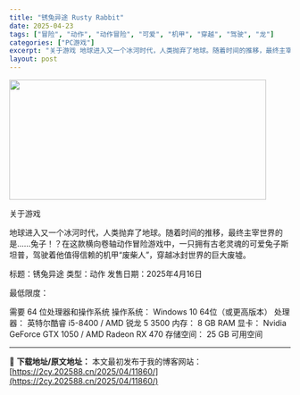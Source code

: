 ```yaml
---
title: "锈兔异途 Rusty Rabbit"
date: 2025-04-23
tags: ["冒险", "动作", "动作冒险", "可爱", "机甲", "穿越", "驾驶", "龙"]
categories: ["PC游戏"]
excerpt: "关于游戏 地球进入又一个冰河时代，人类抛弃了地球。随着时间的推移，最终主宰世界的是……兔子！？在这款横向卷轴动作冒险游戏中，一只拥有古老灵魂的可爱兔子斯坦普，驾驶着他值得信赖的机甲“废柴人”，穿越冰封世界的巨大废墟。 标题：锈兔异途 类型：动作 发售日期：2025年4月16日 最低限度： 需要 64&hellip;"
layout: post
---
```


<img class="aligncenter size-full wp-image-11853" src="https://2cy.202588.cn/wp-content/uploads/2025/04/2025042309534843.webp" alt="" width="460" height="215" />

关于游戏

地球进入又一个冰河时代，人类抛弃了地球。随着时间的推移，最终主宰世界的是……兔子！？在这款横向卷轴动作冒险游戏中，一只拥有古老灵魂的可爱兔子斯坦普，驾驶着他值得信赖的机甲“废柴人”，穿越冰封世界的巨大废墟。

标题：锈兔异途
类型：动作
发售日期：2025年4月16日

最低限度：

需要 64 位处理器和操作系统
操作系统： Windows 10 64位（或更高版本）
处理器： 英特尔酷睿 i5-8400 / AMD 锐龙 5 3500
内存： 8 GB RAM
显卡： Nvidia GeForce GTX 1050 / AMD Radeon RX 470
存储空间： 25 GB 可用空间

---
📖 **下载地址/原文地址：** 本文最初发布于我的博客网站：[https://2cy.202588.cn/2025/04/11860/](https://2cy.202588.cn/2025/04/11860/)
